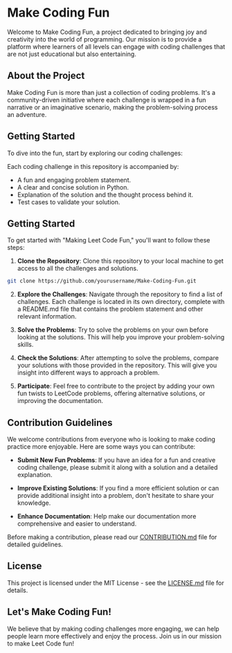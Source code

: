 # Make Coding Fun

Welcome to Make Coding Fun, a project dedicated to bringing joy and creativity into the world of programming. Our mission is to provide a platform where learners of all levels can engage with coding challenges that are not just educational but also entertaining.

## About the Project

Make Coding Fun is more than just a collection of coding problems. It's a community-driven initiative where each challenge is wrapped in a fun narrative or an imaginative scenario, making the problem-solving process an adventure.

## Getting Started

To dive into the fun, start by exploring our coding challenges:

Each coding challenge in this repository is accompanied by:
- A fun and engaging problem statement.
- A clear and concise solution in Python.
- Explanation of the solution and the thought process behind it.
- Test cases to validate your solution.

## Getting Started

To get started with "Making Leet Code Fun," you'll want to follow these steps:

1. **Clone the Repository**: Clone this repository to your local machine to get access to all the challenges and solutions.

```bash
git clone https://github.com/yourusername/Make-Coding-Fun.git
```

2. **Explore the Challenges**: Navigate through the repository to find a list of challenges. Each challenge is located in its own directory, complete with a README.md file that contains the problem statement and other relevant information.

3. **Solve the Problems**: Try to solve the problems on your own before looking at the solutions. This will help you improve your problem-solving skills.

4. **Check the Solutions**: After attempting to solve the problems, compare your solutions with those provided in the repository. This will give you insight into different ways to approach a problem.

5. **Participate**: Feel free to contribute to the project by adding your own fun twists to LeetCode problems, offering alternative solutions, or improving the documentation.

## Contribution Guidelines

We welcome contributions from everyone who is looking to make coding practice more enjoyable. Here are some ways you can contribute:

- **Submit New Fun Problems**: If you have an idea for a fun and creative coding challenge, please submit it along with a solution and a detailed explanation.

- **Improve Existing Solutions**: If you find a more efficient solution or can provide additional insight into a problem, don't hesitate to share your knowledge.

- **Enhance Documentation**: Help make our documentation more comprehensive and easier to understand.

Before making a contribution, please read our [CONTRIBUTION.md](CONTRIBUTION.md) file for detailed guidelines.

## License

This project is licensed under the MIT License - see the [LICENSE.md](LICENSE.md) file for details.

## Let's Make Coding Fun!

We believe that by making coding challenges more engaging, we can help people learn more effectively and enjoy the process. Join us in our mission to make Leet Code fun!
